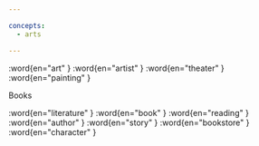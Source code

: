 ```yaml
---

concepts:
  - arts

---
```


:word{en="art" }
:word{en="artist" }
:word{en="theater" }
:word{en="painting" }

Books

:word{en="literature" }
:word{en="book" }
:word{en="reading" }
:word{en="author" }
:word{en="story" }
:word{en="bookstore" }
:word{en="character" }
